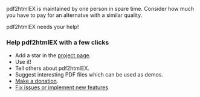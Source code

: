 pdf2htmlEX is maintained by one person in spare time. Consider how much you have to pay for an alternatve with a similar quality. 

pdf2htmlEX needs your help! 

### Help pdf2htmlEX with a few clicks

- Add a star in the [project page](http://github.com/coolwanglu/pdf2htmlEX).
- Use it!
- Tell others about pdf2htmlEX.
- Suggest interesting PDF files which can be used as demos.
- [Make a donation](http://coolwanglu.github.com/pdf2htmlEX/donate.html).
- [Fix issues or implement new features](https://github.com/coolwanglu/pdf2htmlEX/blob/master/CONTRIBUTING.md)